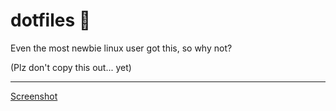 # dotfiles 🎉

Even the most newbie linux user got this, so why not?

(Plz don't copy this out... yet)

----

[Screenshot](./misc/screenshot.png)
